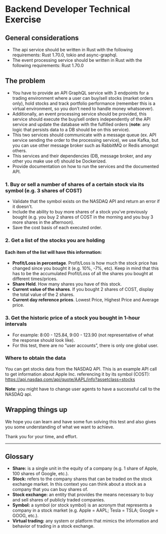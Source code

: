 # Backend Developer Technical Exercise

## General considerations

- The api service should be written in Rust with the following requirements: Rust 1.70.0, tokio and async-graphql.
- The event processing service should be written in Rust with the following requirements: Rust 1.70.0

## The problem

- You have to provide an API GraphQL service with 3 endpoints for a trading environment where a user can buy/sell stocks (market orders only), hold stocks and track portfolio performance (remember this is a virtual environment, so you don’t need to handle money whatsoever).
- Additionally, an event processing service should be provided, this service should execute the buy/sell orders independently of the API service and update the database with the fulfilled orders (**note**: any logic that persists data to a DB should be on this service).
- This two services should communicate with a message queue (ex. API service sending the order to the processing service), we use Kafka, but you can use other message broker such as RabbitMQ or Redis amongst others.
- This services and their dependencies (DB, message broker, and any other you make use of) should be Dockerized.
- Provide documentation on how to run the services and the documented API.

### 1. Buy or sell a number of shares of a certain stock via its symbol (e.g. 3 shares of COST)

- Validate that the symbol exists on the NASDAQ API and return an error if it doesn't.
- Include the ability to buy more shares of a stock you’ve previously bought (e.g. you buy 2 shares of COST in the morning and you buy 3 more shares in the afternoon).
- Save the cost basis of each executed order.

### 2. Get a list of the stocks you are holding

#### Each item of the list will have this information:
- **Profit/Loss in percentage**. Profit/Loss is how much the stock price has changed since you bought it (e.g. 10%, -7%, etc). Keep in mind that this has to be the accumulated Profit/Loss of all the shares you bought at different times/prices.
- **Share Held**. How many shares you have of this stock.
- **Current value of the shares**. If you bought 2 shares of COST, display the total value of the 2 shares.
- **Current day reference prices**. Lowest Price, Highest Price and Average price.

### 3. Get the historic price of a stock you bought in 1-hour intervals
- For example: 8:00 - 125.84, 9:00 - 123.90 (not representative of what the response should look like). 
- For this test, there are no “user accounts”, there is only one global user.

### Where to obtain the data
You can get stocks data from the NASDAQ API. This is an example API call to get information about Apple Inc. referencing it by its symbol (COST): 
https://api.nasdaq.com/api/quote/AAPL/info?assetclass=stocks

**Note**: you might have to change user agents to have a successful call to the NASDAQ api.

## Wrapping things up
We hope you can learn and have some fun solving this test and also gives you some understanding of what we want to achieve.

Thank you for your time, and effort.

----

## Glossary 
- **Share:** is a single unit in the equity of a company (e.g. 1 share of Apple, 100 shares of Google, etc.). 
- **Stock:** refers to the company shares that can be traded on the stock exchange market. In this context you can think about a stock as a company that you can buy shares of.
- **Stock exchange:** an entity that provides the means necessary to buy and sell shares of publicly traded companies.
- **Symbol:** a symbol (or stock symbol) is an acronym that represents a company in a stock market (e.g. Apple = AAPL; Tesla = TSLA; Google = GOOG, etc.).
- **Virtual trading:** any system or platform that mimics the information and behavior of trading in a stock exchange.
